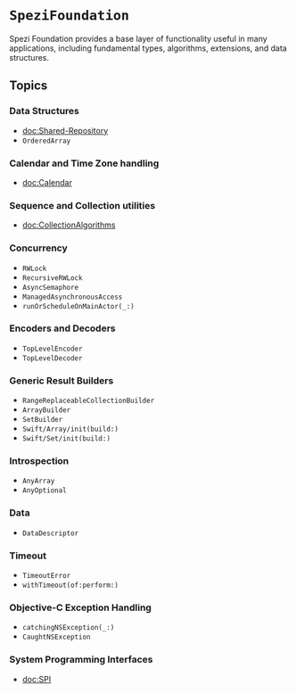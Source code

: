 # ``SpeziFoundation``

<!--
#
# This source file is part of the Stanford Spezi open-source project
#
# SPDX-FileCopyrightText: 2022 Stanford University and the project authors (see CONTRIBUTORS.md)
#
# SPDX-License-Identifier: MIT
#       
-->

Spezi Foundation provides a base layer of functionality useful in many applications, including fundamental types, algorithms, extensions, and data structures.

## Topics

### Data Structures
- <doc:Shared-Repository>
- ``OrderedArray``

### Calendar and Time Zone handling
- <doc:Calendar>

### Sequence and Collection utilities
- <doc:CollectionAlgorithms>

### Concurrency
- ``RWLock``
- ``RecursiveRWLock``
- ``AsyncSemaphore``
- ``ManagedAsynchronousAccess``
- ``runOrScheduleOnMainActor(_:)``

### Encoders and Decoders
- ``TopLevelEncoder``
- ``TopLevelDecoder``

### Generic Result Builders
- ``RangeReplaceableCollectionBuilder``
- ``ArrayBuilder``
- ``SetBuilder``
- ``Swift/Array/init(build:)``
- ``Swift/Set/init(build:)``

### Introspection
- ``AnyArray``
- ``AnyOptional``

### Data
- ``DataDescriptor``

### Timeout
- ``TimeoutError``
- ``withTimeout(of:perform:)``

### Objective-C Exception Handling
- ``catchingNSException(_:)``
- ``CaughtNSException``

### System Programming Interfaces
- <doc:SPI>

